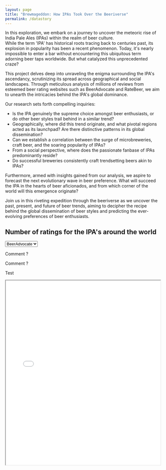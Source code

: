 ```yaml
---
layout: page
title: "Brewmageddon: How IPAs Took Over the Beeriverse"
permalink: /datastory
---
```


In this exploration, we embark on a journey to uncover the meteoric rise of India Pale Ales (IPAs) within the realm of beer culture.  
While the term 'IPA' has historical roots tracing back to centuries past, its explosion in popularity has been a recent phenomenon. Today, it's nearly impossible to enter a bar without encountering this ubiquitous term adorning beer taps worldwide. But what catalyzed this unprecedented craze?

This project delves deep into unraveling the enigma surrounding the IPA's ascendancy, scrutinizing its spread across geographical and social landscapes. Through meticulous analysis of millions of reviews from esteemed beer rating websites such as BeerAdvocate and RateBeer, we aim to unearth the intricacies behind the IPA's global dominance.

Our research sets forth compelling inquiries:

- Is the IPA genuinely the supreme choice amongst beer enthusiasts, or do other beer styles trail behind in a similar trend?
- Geographically, where did this trend originate, and what pivotal regions acted as its launchpad? Are there distinctive patterns in its global dissemination?
- Can we establish a correlation between the surge of microbreweries, craft beer, and the soaring popularity of IPAs?
- From a social perspective, where does the passionate fanbase of IPAs predominantly reside? 
- Do successful breweries consistently craft trendsetting beers akin to IPAs?

Furthermore, armed with insights gained from our analysis, we aspire to forecast the next evolutionary wave in beer preference. What will succeed the IPA in the hearts of beer aficionados, and from which corner of the world will this emergence originate?

Join us in this riveting expedition through the beeriverse as we uncover the past, present, and future of beer trends, aiming to decipher the recipe behind the global dissemination of beer styles and predicting the ever-evolving preferences of beer enthusiasts.


## Number of ratings for the IPA's around the world

<select id="selector">
    <option value="ba_IPA">BeerAdvocate</option>
    <option value="rb_IPA">RateBeer</option>
</select>

<!-- Conteneur pour afficher le contenu sélectionné -->
<div id="content">
    <!-- Le contenu sera affiché ici -->
</div>

<!-- Inclusion du script JavaScript -->
<script>
document.addEventListener('DOMContentLoaded', function() {
    const select = document.getElementById('selector');
    const content = document.getElementById('content');


        function loadBeerAdvocateImage() {
            content.innerHTML = '<object type="text/html" data="{{ site.baseurl }}/assets/plots/ba_IPA_worldmap.html" width="100%" height="100%"></object>';
        }

        // Charger l'image BeerAdvocate au chargement initial
        loadBeerAdvocateImage();


    select.addEventListener('change', function() {
        const selectedValue = select.value;
        if (selectedValue === 'ba_IPA') {
            content.innerHTML = '<object type="text/html" data="{{ site.baseurl }}/assets/plots/ba_IPA_worldmap.html" width="100%" height="600px"></object>';
        } else if (selectedValue === 'rb_IPA') {
            content.innerHTML = '<object type="text/html" data="{{ site.baseurl }}/assets/plots/rb_IPA_worldmap.html" width="100%" height="600px"></object>';
        }
    });
});
</script>

Comment ?

<script>
fetch("{{ site.baseurl }}/assets/plots/ba_IPA_worldmap.html")
  .then(response => response.text())
  .then(data => {
    document.getElementById("content").innerHTML = data;
  });
</script>

Comment ?


Test


<iframe src="{{ site.baseurl }}/assets/plots/ba_IPA_worldmap.html" width="100%" height="600px"></iframe>
